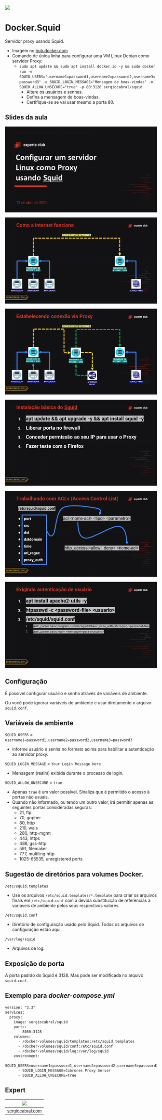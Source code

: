 <img src="https://storage.googleapis.com/golden-wind/experts-club/capa-github.svg" />

# Docker.Squid

Servidor proxy usando Squid.

- Imagem no [hub.docker.com](https://hub.docker.com/r/sergiocabral/squid)
- Comando de única linha para configurar uma VM Linux Debian como servidor Proxy:
  - `sudo apt update && sudo apt install docker.io -y && sudo docker run -e SQUID_USERS="username1=password1,username2=password2,username3=password3" -e SQUID_LOGIN_MESSAGE="Mensagem de boas-vindas" -e SQUID_ALLOW_UNSECURE="true" -p 80:3128 sergiocabral/squid`
    - Altere os usuários e senhas.
    - Defina a mensagem de boas-vindas.
    - Certifique-se se vai usar mesmo a porta 80.

## Slides da aula

![Slide 1](./_assets/Slide01.png)

![Slide 2](./_assets/Slide02.png)

![Slide 3](./_assets/Slide03.png)

![Slide 4](./_assets/Slide04.png)

![Slide 5](./_assets/Slide05.png)

![Slide 6](./_assets/Slide06.png)

## Configuração

É possível configurar usuário e senha através de variáveis de ambiente.

Ou você pode ignorar variáveis de ambiente e usar diretamente o arquivo `squid.conf`.

## Variáveis de ambiente

`SQUID_USERS` = `username1=password1,username2=password2,username3=password3`

 - Informe usuário e senha no formato acima para habilitar a autenticação ao servidor proxy.

`SQUID_LOGIN_MESSAGE` = `Your Login Message Here`

- Mensagem (realm) exibida durante o processo de login.

`SQUID_ALLOW_UNSECURE` = `true`

- Apenas `true` é um valor possível. Sinaliza que é permitido o acesso à portas não usuais.
- Quando não informado, ou tendo um outro valor, irá permitir apenas as seguintes portas consideradas seguras:
	- 21, ftp
	- 70, gopher
	- 80, http
	- 210, wais
	- 280, http-mgmt
	- 443, https
	- 488, gss-http
	- 591, filemaker
	- 777, multiling http
	- 1025-65535, unregistered ports

## Sugestão de diretórios para volumes Docker.

`/etc/squid.templates`

- Use os arquivos `/etc/squid.templates/*.template` para criar os arquivos finais em `/etc/squid.conf` com a devida substituição de referências à variáveis de ambiente pelos seus respectivos valores.

`/etc/squid.conf`

- Diretório de configuração usado pelo Squid. Todos os arquivos de configuração estão aqui.

`/var/log/squid`

- Arquivos de log.

## Exposição de porta

A porta padrão do Squid é 3128. Mas pode ser modificada no arquivo `squid.conf`.

## Exemplo para *docker-compose.yml*

```
version: "3.3"
services:
  proxy:
    image: sergiocabral/squid
    ports:
      - 8080:3128
    volumes:
      - /docker-volumes/squid/templates:/etc/squid.templates
      - /docker-volumes/squid/conf:/etc/squid.conf
      - /docker-volumes/squid/log:/var/log/squid
    environment:
      - SQUID_USERS=username1=password1,username2=password2,username3=password3
      - SQUID_LOGIN_MESSAGE=Cabrones Proxy Server
      - SQUID_ALLOW_UNSECURE=true
```

## Expert

| [<img src="https://avatars.githubusercontent.com/u/665373?v=4" width="75px;"/>](https://github.com/sergiocabral) |
| :-: |
|[sergiocabral.com](https://sergiocabral.com)|







